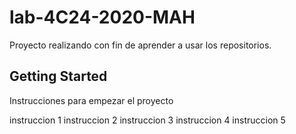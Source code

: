 # lab-4C24-2020-MAH

Proyecto realizando con fin de aprender a usar los repositorios.

## Getting Started

Instrucciones para empezar el proyecto

instruccion 1
instruccion 2
instruccion 3
instruccion 4
instruccion 5

 
